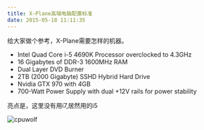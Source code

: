 ```yaml
---
title: X-Plane高端电脑配置标准
date: 2015-05-18 11:11:35
---
```


给大家做个参考，X-Plane需要怎样的机器。




* Intel Quad Core i-5 4690K Processor overclocked to 4.3GHz
* 16 Gigabytes of DDR-3 1600MHz RAM
* Dual Layer DVD Burner
* 2TB (2000 Gigabyte) SSHD Hybrid Hard Drive
* Nvidia GTX 970 with 4GB
* 700-Watt Power Supply with dual +12V rails for power stability





亮点是，这里没有用i7,居然用的i5



![cpuwolf](/images/data/attachment/201505/18/191122icpphct1p3h2duzu.jpg)



